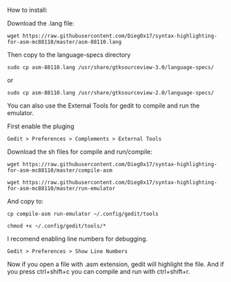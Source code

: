 
How to install:

Download the .lang file:
```
wget https://raw.githubusercontent.com/Dieg0x17/syntax-highlighting-for-asm-mc88110/master/asm-88110.lang
```

Then copy to the language-specs directory

```
sudo cp asm-88110.lang /usr/share/gtksourceview-3.0/language-specs/
```

or

```
sudo cp asm-88110.lang /usr/share/gtksourceview-2.0/language-specs/
```

You can also use the External Tools for gedit to compile and run the emulator.

First enable the pluging
```
Gedit > Preferences > Complements > External Tools
```

Download the sh files for compile and run/compile:
```
wget https://raw.githubusercontent.com/Dieg0x17/syntax-highlighting-for-asm-mc88110/master/compile-asm

wget https://raw.githubusercontent.com/Dieg0x17/syntax-highlighting-for-asm-mc88110/master/run-emulator
```

And copy to:
```
cp compile-asm run-emulator ~/.config/gedit/tools

chmod +x ~/.config/gedit/tools/*
```

I recomend enabling line numbers for debugging.
```
Gedit > Preferences > Show Line Numbers
```

Now if you open a file with .asm extension, gedit will highlight the file. And if you press ctrl+shift+c you can compile and run with ctrl+shift+r.
